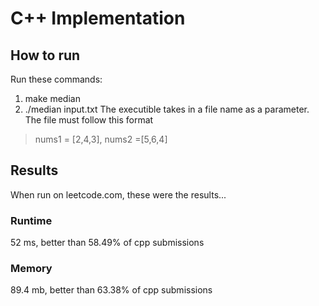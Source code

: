 # C++ Implementation
## How to run
Run these commands:
1. make median
2. ./median input.txt
The executible takes in a file name as a parameter.
The file must follow this format
>nums1 = \[2,4,3\], nums2 =\[5,6,4\]
## Results
When run on leetcode.com, these were the results...
### Runtime
52 ms, better than 58.49% of cpp submissions
### Memory
89.4 mb, better than 63.38% of cpp submissions